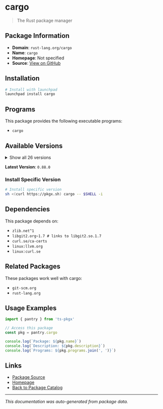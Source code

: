 # cargo

> The Rust package manager

## Package Information

- **Domain**: `rust-lang.org/cargo`
- **Name**: `cargo`
- **Homepage**: Not specified
- **Source**: [View on GitHub](https://github.com/pkgxdev/pantry/tree/main/projects/rust-lang.org/cargo/package.yml)

## Installation

```bash
# Install with launchpad
launchpad install cargo
```

## Programs

This package provides the following executable programs:

- `cargo`

## Available Versions

<details>
<summary>Show all 26 versions</summary>

- `0.88.0`, `0.87.0`, `0.86.0`, `0.85.0`, `0.84.0`
- `0.83.0`, `0.82.0`, `0.81.0`, `0.80.0`, `0.79.0`
- `0.78.1`, `0.78.0`, `0.77.0`, `0.76.0`, `0.75.0`
- `0.74.0`, `0.73.1`, `0.72.1`, `0.72.0`, `0.71.0`
- `0.70.1`, `0.70.0`, `0.69.1`, `0.69.0`, `0.66.0`
- `0.65.0`

</details>

**Latest Version**: `0.88.0`

### Install Specific Version

```bash
# Install specific version
sh <(curl https://pkgx.sh) cargo -- $SHELL -i
```

## Dependencies

This package depends on:

- `zlib.net^1`
- `libgit2.org~1.7 # links to libgit2.so.1.7`
- `curl.se/ca-certs`
- `linux:llvm.org`
- `linux:curl.se`

## Related Packages

These packages work well with cargo:

- `git-scm.org`
- `rust-lang.org`

## Usage Examples

```typescript
import { pantry } from 'ts-pkgx'

// Access this package
const pkg = pantry.cargo

console.log(`Package: ${pkg.name}`)
console.log(`Description: ${pkg.description}`)
console.log(`Programs: ${pkg.programs.join(', ')}`)
```

## Links

- [Package Source](https://github.com/pkgxdev/pantry/tree/main/projects/rust-lang.org/cargo/package.yml)
- [Homepage](#)
- [Back to Package Catalog](../package-catalog.md)

---

*This documentation was auto-generated from package data.*
